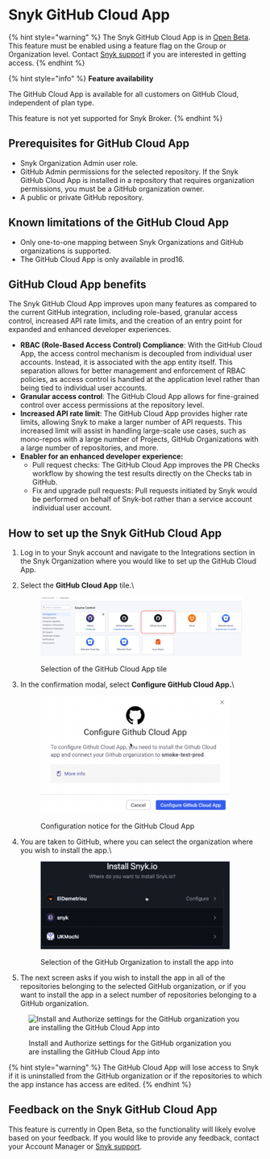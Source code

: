 # Snyk GitHub Cloud App

{% hint style="warning" %}
The Snyk GitHub Cloud App is in [Open Beta](../../more-info/snyk-feature-release-process.md#open-beta). This feature must be enabled using a feature flag on the Group or Organization level. Contact [Snyk support](https://support.snyk.io/hc/en-us/requests/new) if you are interested in getting access.
{% endhint %}

{% hint style="info" %}
**Feature availability**

The GitHub Cloud App is available for all customers on GitHub Cloud, independent of plan type.

This feature is not yet supported for Snyk Broker.
{% endhint %}

## Prerequisites for GitHub Cloud App

* Snyk Organization Admin user role.
* GitHub Admin permissions for the selected repository. If the Snyk GitHub Cloud App is installed in a repository that requires organization permissions, you must be a GitHub organization owner.
* A public or private GitHub repository.

## Known limitations of the GitHub Cloud App

* Only one-to-one mapping between Snyk Organizations and GitHub organizations is supported.
* The GitHub Cloud App is only available in prod16.

## GitHub Cloud App benefits

The Snyk GitHub Cloud App improves upon many features as compared to the current GitHub integration, including role-based, granular access control, increased API rate limits, and the creation of an entry point for expanded and enhanced developer experiences.

* **RBAC (Role-Based Access Control) Compliance**: With the GitHub Cloud App, the access control mechanism is decoupled from individual user accounts. Instead, it is associated with the app entity itself. This separation allows for better management and enforcement of RBAC policies, as access control is handled at the application level rather than being tied to individual user accounts.
* **Granular access control**: The GitHub Cloud App allows for fine-grained control over access permissions at the repository level.&#x20;
* **Increased API rate limit**: The GitHub Cloud App provides higher rate limits, allowing Snyk to make a larger number of API requests. This increased limit will assist in handling large-scale use cases, such as mono-repos with a large number of Projects, GitHub Organizations with a large number of repositories, and more.
* **Enabler for an enhanced developer experience:**
  * Pull request checks: The GitHub Cloud App improves the PR Checks workflow by showing the test results directly on the Checks tab in GitHub.
  * Fix and upgrade pull requests: Pull requests initiated by Snyk would be performed on behalf of Snyk-bot rather than a service account individual user account.

## How to set up the Snyk GitHub Cloud App

1. Log in to your Snyk account and navigate to the Integrations section in the Snyk Organization where you would like to set up the GitHub Cloud App.
2.  Select the **GitHub Cloud App** tile.\


    <figure><img src="../../.gitbook/assets/2023-11-28_09-42-28 (1).png" alt=""><figcaption><p>Selection of the GitHub Cloud App tile</p></figcaption></figure>
3.  In the confirmation modal, select **Configure GitHub Cloud App.**\


    <figure><img src="../../.gitbook/assets/2023-11-28_09-44-21.png" alt="" width="375"><figcaption><p>Configuration notice for the GitHub Cloud App</p></figcaption></figure>
4.  You are taken to GitHub, where you can select the organization where you wish to install the app.\


    <figure><img src="../../.gitbook/assets/2023-11-28_09-45-45.png" alt="" width="375"><figcaption><p>Selection of the GitHub Organization to install the app into</p></figcaption></figure>
5. The next screen asks if you wish to install the app in all of the repositories belonging to the selected GitHub organization, or if you want to install the app in a select number of repositories belonging to a GitHub organization.&#x20;

<figure><img src="https://lh7-us.googleusercontent.com/izrSkGKUWpJYqBk4yOi4psfRqmNLJiH1LCun3RLwdIfdEUx8wmU5LomzYzvHCGf5Ak5WVAatbOYhDd489QCmSjJv58lYnizUnfH6HiMiI7xi5o0VfLHyDzCIMO5MdqNXxlOPgTR4pIWD6fhHrPEpC8o" alt="Install and Authorize settings for the GitHub organization you are installing the GitHub Cloud App into" width="375"><figcaption><p>Install and Authorize settings for the GitHub organization you are installing the GitHub Cloud App into</p></figcaption></figure>

{% hint style="warning" %}
The GitHub Cloud App will lose access to Snyk if it is uninstalled from the GitHub organization or if the repositories to which the app instance has access are edited.
{% endhint %}

## Feedback on the Snyk GitHub Cloud App

This feature is currently in Open Beta, so the functionality will likely evolve based on your feedback. If you would like to provide any feedback, contact your Account Manager or [Snyk support](https://support.snyk.io/hc/en-us/requests/new).



